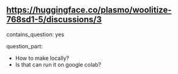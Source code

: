 ## https://huggingface.co/plasmo/woolitize-768sd1-5/discussions/3

contains_question: yes

question_part: 
- How to make locally?
- Is that can run it on google colab?